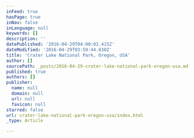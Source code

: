```yaml
---
inFeed: true
hasPage: true
inNav: false
inLanguage: null
keywords: []
description: ''
datePublished: '2016-04-29T04:00:02.415Z'
dateModified: '2016-04-29T03:59:44.830Z'
title: 'Crater Lake National Park, Oregon, USA'
author: []
sourcePath: _posts/2016-04-29-crater-lake-national-park-oregon-usa.md
published: true
authors: []
publisher:
  name: null
  domain: null
  url: null
  favicon: null
starred: false
url: crater-lake-national-park-oregon-usa/index.html
_type: Article

---
```

##